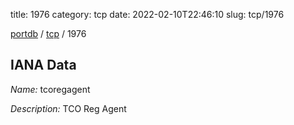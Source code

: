 title: 1976
category: tcp
date: 2022-02-10T22:46:10
slug: tcp/1976

[portdb](/) / [tcp](/category/tcp.html) / 1976


## IANA Data

_Name:_ tcoregagent

_Description:_ TCO Reg Agent

